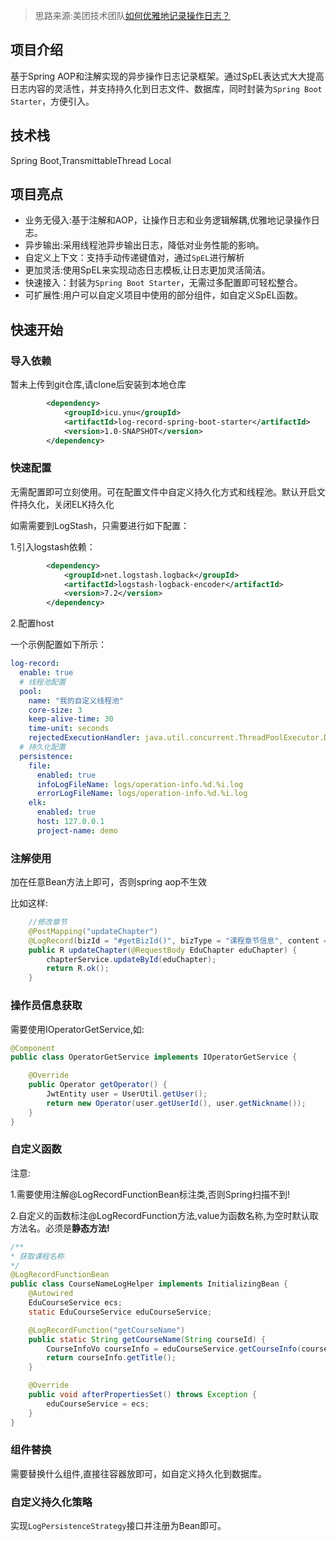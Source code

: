 > 思路来源:美团技术团队[如何优雅地记录操作日志？](https://mp.weixin.qq.com/s?__biz=MjM5NjQ5MTI5OA==&mid=2651764878&idx=1&sn=47d0a950bacdbd062e544251e4d2c4d5&chksm=bd1261c38a65e8d59395c62f565067c8c1dad2e71e9a864dd782b111a43234c24154799a9db5&scene=21#wechat_redirect)

## 项目介绍

基于Spring AOP和注解实现的异步操作日志记录框架。通过SpEL表达式大大提高日志内容的灵活性，并支持持久化到日志文件、数据库，同时封装为`Spring Boot Starter`，方便引入。

## 技术栈

Spring Boot,TransmittableThread Local

## 项目亮点

- 业务无侵入:基于注解和AOP，让操作日志和业务逻辑解耦,优雅地记录操作日志。
- 异步输出:采用线程池异步输出日志，降低对业务性能的影响。
- 自定义上下文：支持手动传递键值对，通过`SpEL`进行解析
- 更加灵活:使用SpEL来实现动态日志模板,让日志更加灵活简洁。
- 快速接入：封装为`Spring Boot Starter`，无需过多配置即可轻松整合。
- 可扩展性:用户可以自定义项目中使用的部分组件，如自定义SpEL函数。

## 快速开始

### 导入依赖

暂未上传到git仓库,请clone后安装到本地仓库

```xml
        <dependency>
            <groupId>icu.ynu</groupId>
            <artifactId>log-record-spring-boot-starter</artifactId>
            <version>1.0-SNAPSHOT</version>
        </dependency>
```

### 快速配置

无需配置即可立刻使用。可在配置文件中自定义持久化方式和线程池。默认开启文件持久化，关闭ELK持久化

如需需要到LogStash，只需要进行如下配置：

1.引入logstash依赖：

```xml
        <dependency>
            <groupId>net.logstash.logback</groupId>
            <artifactId>logstash-logback-encoder</artifactId>
            <version>7.2</version>
        </dependency>
```

2.配置host

一个示例配置如下所示：

```yml
log-record:
  enable: true
  # 线程池配置 
  pool:
    name: "我的自定义线程池"
    core-size: 3
    keep-alive-time: 30
    time-unit: seconds
    rejectedExecutionHandler: java.util.concurrent.ThreadPoolExecutor.DiscardPolicy
  # 持久化配置
  persistence:
    file:
      enabled: true
      infoLogFileName: logs/operation-info.%d.%i.log
      errorLogFileName: logs/operation-info.%d.%i.log
    elk:
      enabled: true
      host: 127.0.0.1
      project-name: demo

```

### 注解使用

加在任意Bean方法上即可，否则spring aop不生效

比如这样:

```java
    //修改章节
    @PostMapping("updateChapter")
    @LogRecord(bizId = "#getBizId()", bizType = "课程章节信息", content = "'课程:'+#getCourseName(#eduChapter.courseId) + '修改了课程章节信息,章节名称:' + #eduChapter.title")
    public R updateChapter(@RequestBody EduChapter eduChapter) {
        chapterService.updateById(eduChapter);
        return R.ok();
    }
```

### 操作员信息获取

需要使用IOperatorGetService,如:

```java
@Component
public class OperatorGetService implements IOperatorGetService {

    @Override
    public Operator getOperator() {
        JwtEntity user = UserUtil.getUser();
        return new Operator(user.getUserId(), user.getNickname());
    }
}
```

### 自定义函数

注意:

 1.需要使用注解@LogRecordFunctionBean标注类,否则Spring扫描不到!

 2.自定义的函数标注@LogRecordFunction方法,value为函数名称,为空时默认取方法名。必须是**静态方法!**

```java
/**
* 获取课程名称
*/
@LogRecordFunctionBean
public class CourseNameLogHelper implements InitializingBean {
    @Autowired
    EduCourseService ecs;
    static EduCourseService eduCourseService;

    @LogRecordFunction("getCourseName")
    public static String getCourseName(String courseId) {
        CourseInfoVo courseInfo = eduCourseService.getCourseInfo(courseId);
        return courseInfo.getTitle();
    }

    @Override
    public void afterPropertiesSet() throws Exception {
        eduCourseService = ecs;
    }
}
```



### 组件替换

需要替换什么组件,直接往容器放即可，如自定义持久化到数据库。

### 自定义持久化策略

实现`LogPersistenceStrategy`接口并注册为Bean即可。
